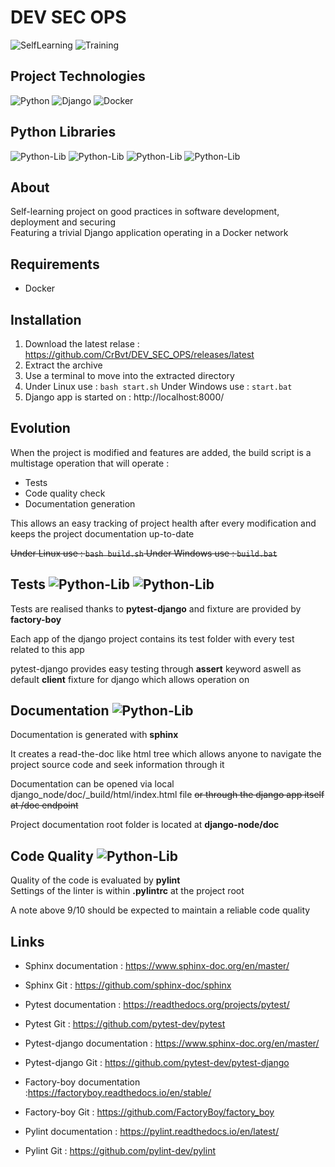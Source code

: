 # DEV SEC OPS
![SelfLearning](https://img.shields.io/badge/self_learning-black?style=for-the-badge)
![Training](https://img.shields.io/badge/Training-black?style=for-the-badge)

## Project Technologies

![Python](https://img.shields.io/badge/Python-v3.9-brightgreen?style=for-the-badge&logo=Python)
![Django](https://img.shields.io/badge/Django-v4.2-red?style=for-the-badge&logo=Django)
![Docker](https://img.shields.io/badge/Docker-v4.19-blue?style=for-the-badge&logo=docker)  

## Python Libraries

![Python-Lib](https://img.shields.io/badge/Pytest_Django-v4.5-orange?style=for-the-badge&logo=pytest) ![Python-Lib](https://img.shields.io/badge/Factory_Boy-v3.2-orange?style=for-the-badge&logo=)
![Python-Lib](https://img.shields.io/badge/Sphinx-v6.2-blueviolet?style=for-the-badge&logo=readthedocs) ![Python-Lib](https://img.shields.io/badge/Pylint-v2.17-lightgrey?style=for-the-badge&logo=)

## About

Self-learning project on good practices in software development, deployment and securing  
Featuring a trivial Django application operating in a Docker network


## Requirements

- Docker

## Installation

1. Download the latest relase : https://github.com/CrBvt/DEV_SEC_OPS/releases/latest
2. Extract the archive  
3. Use a terminal to move into the extracted directory  
4. Under Linux use : ```bash start.sh```  Under Windows use : ```start.bat```
5. Django app is started on : http://localhost:8000/

## Evolution

When the project is modified and features are added, the build script is a multistage operation that will operate :
- Tests
- Code quality check
- Documentation generation


This allows an easy tracking of project health after every modification and keeps the project documentation up-to-date

~~Under Linux use : ```bash build.sh``` Under Windows use : ```build.bat```~~

## Tests ![Python-Lib](https://img.shields.io/badge/Pytest_Django-v4.5-orange?style=flat-square&logo=pytest) ![Python-Lib](https://img.shields.io/badge/Factory_Boy-v3.2-orange?style=flat-square&logo=)

Tests are realised thanks to **pytest-django** and fixture are provided by **factory-boy**

Each app of the django project contains its test folder with every test related to this app

pytest-django provides easy testing through **assert** keyword aswell as default **client** fixture for django which allows operation on

## Documentation ![Python-Lib](https://img.shields.io/badge/Sphinx-v6.2-blueviolet?style=flat-square&logo=readthedocs)  

Documentation is generated with **sphinx**  
  
It creates a read-the-doc like html tree which allows anyone to
navigate the project source code and seek information through it  

Documentation can be opened via local django_node/doc/_build/html/index.html file ~~or through the django app itself at /doc endpoint~~

Project documentation root folder is located at **django-node/doc**


## Code Quality ![Python-Lib](https://img.shields.io/badge/Pylint-v2.17-lightgrey?style=flat-square)

Quality of the code is evaluated by **pylint**  
Settings of the linter is within **.pylintrc** at the project root

A note above 9/10 should be expected to maintain a reliable code quality



## Links


- Sphinx documentation : https://www.sphinx-doc.org/en/master/ 
- Sphinx Git : https://github.com/sphinx-doc/sphinx


- Pytest documentation : https://readthedocs.org/projects/pytest/
- Pytest Git : https://github.com/pytest-dev/pytest

 
- Pytest-django documentation : https://www.sphinx-doc.org/en/master/ 
- Pytest-django Git : https://github.com/pytest-dev/pytest-django


- Factory-boy documentation :https://factoryboy.readthedocs.io/en/stable/ 
- Factory-boy Git : https://github.com/FactoryBoy/factory_boy



- Pylint documentation : https://pylint.readthedocs.io/en/latest/
- Pylint Git : https://github.com/pylint-dev/pylint